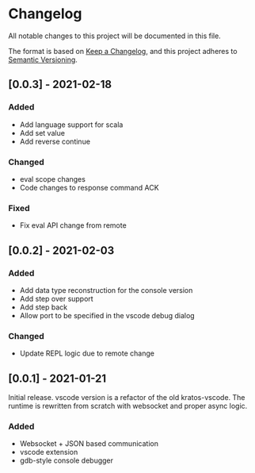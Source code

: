# Changelog
All notable changes to this project will be documented in this file.

The format is based on [Keep a Changelog](https://keepachangelog.com/en/1.0.0/),
and this project adheres to [Semantic Versioning](https://semver.org/spec/v2.0.0.html).

## [0.0.3] - 2021-02-18
### Added
- Add language support for scala
- Add set value
- Add reverse continue

### Changed
- eval scope changes
- Code changes to response command ACK

### Fixed
- Fix eval API change from remote

## [0.0.2] - 2021-02-03
### Added
- Add data type reconstruction for the console version
- Add step over support
- Add step back
- Allow port to be specified in the vscode debug dialog

### Changed
- Update REPL logic due to remote change

## [0.0.1] - 2021-01-21
Initial release. vscode version is a refactor of the old kratos-vscode. The runtime is
rewritten from scratch with websocket and proper async logic.
### Added
- Websocket + JSON based communication
- vscode extension
- gdb-style console debugger
